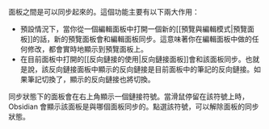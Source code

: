 面板之間是可以同步起來的。這個功能主要有以下兩大作用：

- 預設情況下，當你從一個編輯面板中打開一個新的[[預覽與編輯模式|預覽面板]]的話，新的預覽面板會和編輯面板同步。這意味著你在編輯面板中做的任何修改，都會實時地顯示到預覽面板上。
- 在目前面板中打開的[[反向鏈接的使用|反向鏈接面板]]會和該面板同步。也就是說，該反向鏈接面板中顯示的反向鏈接是目前面板中的筆記的反向鏈接。如果筆記切換了，顯示的反向鏈接也將切換。

同步狀態下的面板會在右上角顯示一個鏈接符號。當滑鼠停留在該符號上時，Obsidian 會顯示該面板是與哪個面板同步的。點選該符號，可以解除面板的同步狀態。
